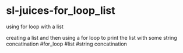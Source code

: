 # sl-juices-for_loop_list
using for loop with a list 

creating a list and then using a for loop to print the list with some string concatination
#for_loop
#list
#string concatination
